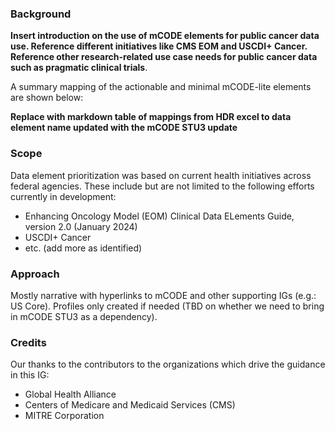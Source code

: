 
### Background

**Insert introduction on the use of mCODE elements for public cancer data use. Reference different initiatives like CMS EOM and USCDI+ Cancer. Reference other research-related use case needs for public cancer data such as pragmatic clinical trials**.


A summary mapping of the actionable and minimal mCODE-lite elements are shown below:

**Replace with markdown table of mappings from HDR excel to data element name updated with the mCODE STU3 update**

<!-- <object data="insert-data-elements-summary-here.png"></object> <br/> -->


### Scope

Data element prioritization was based on current health initiatives across federal agencies. These include but are not limited to the following efforts currently in development:
* Enhancing Oncology Model (EOM) Clinical Data ELements Guide, version 2.0 (January 2024)
* USCDI+ Cancer
* etc. (add more as identified)

### Approach

Mostly narrative with hyperlinks to mCODE and other supporting IGs (e.g.: US Core). Profiles only created if needed (TBD on whether we need to bring in mCODE STU3 as a dependency).


### Credits

Our thanks to the contributors to the organizations which drive the guidance in this IG:
* Global Health Alliance
* Centers of Medicare and Medicaid Services (CMS)
* MITRE Corporation

